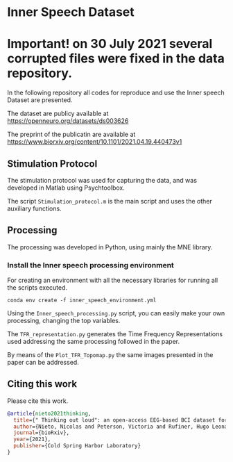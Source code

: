 # Inner Speech Dataset

# Important! on 30 July 2021 several corrupted files were fixed in the data repository.

In the following repository all codes for reproduce and use the Inner speech Dataset are presented.

The dataset are publicy available at https://openneuro.org/datasets/ds003626

The preprint of the publicatin are available at https://www.biorxiv.org/content/10.1101/2021.04.19.440473v1


## Stimulation Protocol

The stimulation protocol was used for capturing the data, and was developed in Matlab using Psychtoolbox.

The script `Stimulation_protocol.m` is the main script and uses the other auxiliary functions.

## Processing

The processing was developed in Python, using mainly the MNE library.

### Install the Inner speech processing environment

For creating an environment with all the necessary libraries for running all the scripts executed.

`conda env create -f inner_speech_environment.yml`

Using the `Inner_speech_processing.py` script, you can easily make your own processing, changing the top variables.

The `TFR_representation.py`  generates the Time Frequency Representations used addressing the same processing followed in the paper.

By means of the `Plot_TFR_Topomap.py` the same images presented in the paper can be addressed.



## Citing this work

Please cite this work.
```bibtex
@article{nieto2021thinking,
  title={" Thinking out loud": an open-access EEG-based BCI dataset for inner speech recognition},
  author={Nieto, Nicolas and Peterson, Victoria and Rufiner, Hugo Leonardo and Kamienkowski, Juan and Spies, Ruben},
  journal={bioRxiv},
  year={2021},
  publisher={Cold Spring Harbor Laboratory}
}
